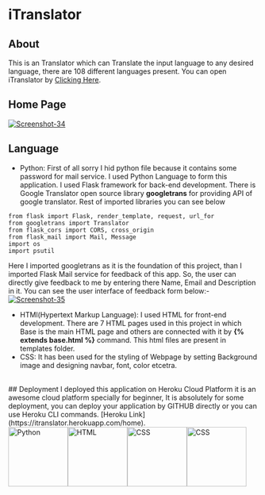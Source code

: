 # iTranslator
## About
This is an Translator which can Translate the input language to any desired language, there are 108 different languages present.
You can open iTranslator by [Clicking Here](https://itranslator.herokuapp.com/home).

## Home Page
<a href="https://ibb.co/wzpsrXS"><img src="https://i.ibb.co/cr2LXH6/Screenshot-34.png" alt="Screenshot-34" border="0"></a>

## Language
- Python: First of all sorry I hid python file because it contains some password for mail service. I used Python Language to form this application. I used Flask framework for back-end development. There is Google Translator open source library **googletrans** for providing API of google translator. Rest of imported libraries you can see below

```
from flask import Flask, render_template, request, url_for
from googletrans import Translator
from flask_cors import CORS, cross_origin
from flask_mail import Mail, Message
import os
import psutil
```
Here I imported googletrans as it is the foundation of this project, than I imported Flask Mail service for feedback of this app. So, the user can directly give feedback to me by entering there Name, Email and Description in it. You can see the user interface of feedback form below:-
<a href="https://ibb.co/NNzhydR"><img src="https://i.ibb.co/C9FdH3L/Screenshot-35.png" alt="Screenshot-35" border="0"></a>
<br>
 - HTMl(Hypertext Markup Language): I used HTML for front-end development. There are 7 HTML pages used in this project in which Base is the main HTML page and others are connected with it by **{% extends base.html %}** command. This html files are present in templates folder.
 - CSS: It has been used for the styling of Webpage by setting Background image and designing navbar, font, color etcetra.
 <br>
 ## Deployment
 I deployed this application on Heroku Cloud Platform it is an awesome cloud platform specially for beginner, It is absolutely for some deployment, you can deploy your
 application by GITHUB directly or you can use Heroku CLI commands.
 [Heroku Link](https://itranslator.herokuapp.com/home).
 <br>
 <img src = "https://www.python.org/static/community_logos/python-logo-master-v3-TM-flattened.png" alt = "Python" height = 120 wodth = 200><img src = "https://upload.wikimedia.org/wikipedia/commons/thumb/6/61/HTML5_logo_and_wordmark.svg/1200px-HTML5_logo_and_wordmark.svg.png" alt = "HTML" height= 120 width=120><img src = "https://upload.wikimedia.org/wikipedia/commons/thumb/d/d5/CSS3_logo_and_wordmark.svg/1200px-CSS3_logo_and_wordmark.svg.png" alt = "CSS"  height = 120 width = 120><span></span><img src = "https://cdn.worldvectorlogo.com/logos/heroku.svg" alt = "CSS"  height = 120 width = 120>
 

